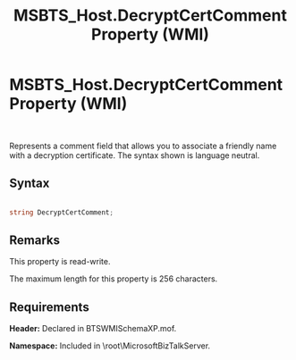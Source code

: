 ﻿---
title: MSBTS_Host.DecryptCertComment Property (WMI)
TOCTitle: MSBTS_Host.DecryptCertComment Property (WMI)
ms:assetid: 416f68a3-e40d-4dd4-bba6-0dc343bcad3b
ms:mtpsurl: https://msdn.microsoft.com/en-us/library/Aa559788(v=BTS.80)
ms:contentKeyID: 51527609
ms.date: 08/30/2017
mtps_version: v=BTS.80
---

# MSBTS\_Host.DecryptCertComment Property (WMI)

 

Represents a comment field that allows you to associate a friendly name with a decryption certificate. The syntax shown is language neutral.

## Syntax

```C#
  
string DecryptCertComment;  
```

## Remarks

This property is read-write.

The maximum length for this property is 256 characters.

## Requirements

**Header:** Declared in BTSWMISchemaXP.mof.

**Namespace:** Included in \\root\\MicrosoftBizTalkServer.

